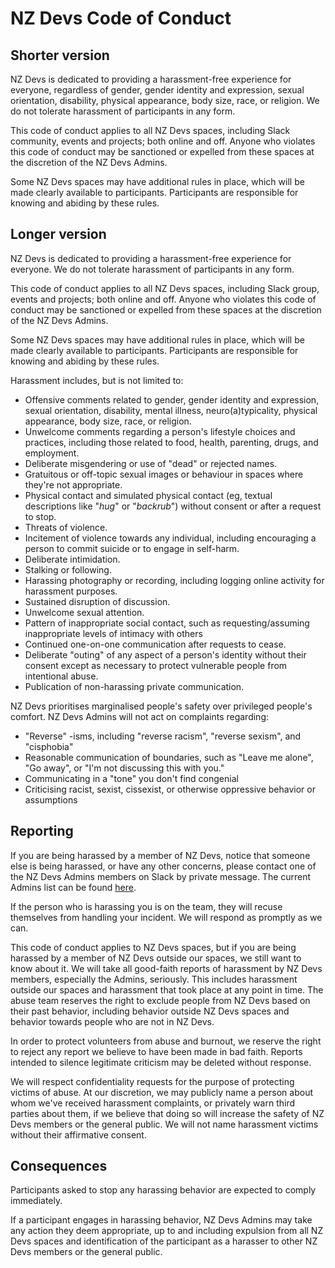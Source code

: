 # NZ Devs Code of Conduct

## Shorter version

NZ Devs is dedicated to providing a harassment-free experience for everyone, regardless of gender, gender identity and expression, sexual orientation, disability, physical appearance, body size, race, or religion.
We do not tolerate harassment of participants in any form.

This code of conduct applies to all NZ Devs spaces, including Slack community, events and projects; both online and off.
Anyone who violates this code of conduct may be sanctioned or expelled from these spaces at the discretion of the NZ Devs Admins.

Some NZ Devs spaces may have additional rules in place, which will be made clearly available to participants.
Participants are responsible for knowing and abiding by these rules.

## Longer version

NZ Devs is dedicated to providing a harassment-free experience for everyone.
We do not tolerate harassment of participants in any form.

This code of conduct applies to all NZ Devs spaces, including Slack group, events and projects; both online and off.
Anyone who violates this code of conduct may be sanctioned or expelled from these spaces at the discretion of the NZ Devs Admins.

Some NZ Devs spaces may have additional rules in place, which will be made clearly available to participants.
Participants are responsible for knowing and abiding by these rules.

Harassment includes, but is not limited to:

* Offensive comments related to gender, gender identity and expression, sexual orientation, disability, mental illness, neuro(a)typicality,
  physical appearance, body size, race, or religion.
* Unwelcome comments regarding a person's lifestyle choices and practices, including those related to food, health, parenting, drugs, and
  employment.
* Deliberate misgendering or use of "dead" or rejected names.
* Gratuitous or off-topic sexual images or behaviour in spaces where they're not appropriate.
* Physical contact and simulated physical contact (eg, textual descriptions like "*hug*" or "*backrub*") without consent or after a request
  to stop.
* Threats of violence.
* Incitement of violence towards any individual, including encouraging a person to commit suicide or to engage in self-harm.
* Deliberate intimidation.
* Stalking or following.
* Harassing photography or recording, including logging online activity for harassment purposes.
* Sustained disruption of discussion.
* Unwelcome sexual attention.
* Pattern of inappropriate social contact, such as requesting/assuming inappropriate levels of intimacy with others
* Continued one-on-one communication after requests to cease.
* Deliberate "outing" of any aspect of a person's identity without their consent except as necessary to protect vulnerable people from
  intentional abuse.
* Publication of non-harassing private communication.

NZ Devs prioritises marginalised people's safety over privileged people's comfort.
NZ Devs Admins will not act on complaints regarding:

* "Reverse" -isms, including "reverse racism", "reverse sexism", and "cisphobia"
* Reasonable communication of boundaries, such as "Leave me alone", "Go away", or "I'm not discussing this with you."
* Communicating in a "tone" you don't find congenial
* Criticising racist, sexist, cissexist, or otherwise oppressive behavior or assumptions

## Reporting

If you are being harassed by a member of NZ Devs, notice that someone else is being harassed, or have any other concerns, please contact
one of the NZ Devs Admins members on Slack by private message.
The current Admins list can be found [here](./admins.md).

If the person who is harassing you is on the team, they will recuse themselves from handling your incident.
We will respond as promptly as we can.

This code of conduct applies to NZ Devs spaces, but if you are being harassed by a member of NZ Devs outside our spaces, we still want
to know about it.
We will take all good-faith reports of harassment by NZ Devs members, especially the Admins, seriously.
This includes harassment outside our spaces and harassment that took place at any point in time.
The abuse team reserves the right to exclude people from NZ Devs based on their past behavior, including behavior outside NZ Devs spaces
and behavior towards people who are not in NZ Devs.

In order to protect volunteers from abuse and burnout, we reserve the right to reject any report we believe to have been made in bad faith.
Reports intended to silence legitimate criticism may be deleted without response.

We will respect confidentiality requests for the purpose of protecting victims of abuse.
At our discretion, we may publicly name a person about whom we've received harassment complaints, or privately warn third parties about
them, if we believe that doing so will increase the safety of NZ Devs members or the general public.
We will not name harassment victims without their affirmative consent.

## Consequences

Participants asked to stop any harassing behavior are expected to comply immediately.

If a participant engages in harassing behavior, NZ Devs Admins may take any action they deem appropriate, up to and including expulsion
from all NZ Devs spaces and identification of the participant as a harasser to other NZ Devs members or the general public.
